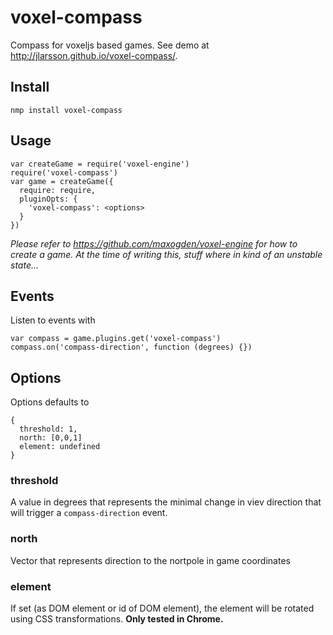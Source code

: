 # voxel-compass

Compass for voxeljs based games. See demo at http://jlarsson.github.io/voxel-compass/.

## Install
```nmp install voxel-compass```

## Usage
```
var createGame = require('voxel-engine')
require('voxel-compass')
var game = createGame({
  require: require,
  pluginOpts: {
    'voxel-compass': <options>
  }
})
```
*Please refer to https://github.com/maxogden/voxel-engine for how to create a game. At the time of writing this, stuff where in kind of an unstable state...*


## Events

Listen to events with 
```
var compass = game.plugins.get('voxel-compass')
compass.on('compass-direction', function (degrees) {})
```

## Options
Options defaults to
```
{
  threshold: 1,
  north: [0,0,1]
  element: undefined
}
```

### threshold
A value in degrees that represents the minimal change in viev direction that will trigger a ```compass-direction``` event.

### north
Vector that represents direction to the nortpole in game coordinates

### element
If set (as DOM element or id of DOM element), the element will be rotated using CSS transformations.
**Only tested in Chrome.**
